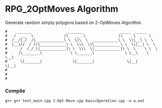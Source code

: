
# RPG_2OptMoves Algorithm
Generate random simply polygons based on 2-OptMoves Algorithm.

```
#    _______                ________                 _____ ______      
#   /  ___  \              |\   __  \               |\   _ \  _   \    
#  /__/|_/  /| ____________\ \  \|\  \  ____________\ \  \\\__\ \  \   
#  |__|//  / /|\____________\ \  \\\  \|\____________\ \  \\|__| \  \  
#      /  /_/_\|____________|\ \  \\\  \|____________|\ \  \    \ \  \ 
#     |\________\             \ \_______\              \ \__\    \ \__\
#      \|_______|              \|_______|               \|__|     \|__|
#                                                                      
#                                                                      
#                                                                      
```

### Compile

`g++ g++ test_main.cpp 2-Opt-Move.cpp basicOperation.cpp -o a.out `

